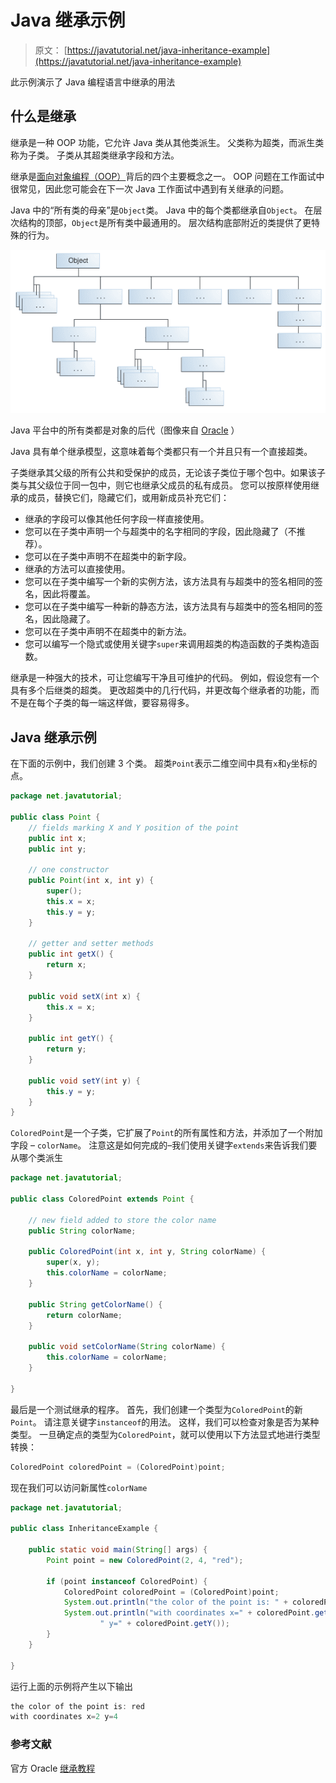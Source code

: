 # Java 继承示例

> 原文： [https://javatutorial.net/java-inheritance-example](https://javatutorial.net/java-inheritance-example)

此示例演示了 Java 编程语言中继承的用法

## 什么是继承

继承是一种 OOP 功能，它允许 Java 类从其他类派生。 父类称为超类，而派生类称为子类。 子类从其超类继承字段和方法。

继承是[面向对象编程（OOP）](https://javatutorial.net/java-oop)背后的四个主要概念之一。 OOP 问题在工作面试中很常见，因此您可能会在下一次 Java 工作面试中遇到有关继承的问题。

Java 中的“所有类的母亲”是`Object`类。 Java 中的每个类都继承自`Object`。 在层次结构的顶部，`Object`是所有类中最通用的。 层次结构底部附近的类提供了更特殊的行为。

![All Classes in the Java Platform are Descendants of Object](img/2aba758c937fce23c46327191be945c2.jpg)

Java 平台中的所有类都是对象的后代（图像来自 [Oracle](https://oracle.com) ）

Java 具有单个继承模型，这意味着每个类都只有一个并且只有一个直接超类。

子类继承其父级的所有公共和受保护的成员，无论该子类位于哪个包中。如果该子类与其父级位于同一包中，则它也继承父成员的私有成员。 您可以按原样使用继承的成员，替换它们，隐藏它们，或用新成员补充它们：

*   继承的字段可以像其他任何字段一样直接使用。
*   您可以在子类中声明一个与超类中的名字相同的字段，因此隐藏了（不推荐）。
*   您可以在子类中声明不在超类中的新字段。
*   继承的方法可以直接使用。
*   您可以在子类中编写一个新的实例方法，该方法具有与超类中的签名相同的签名，因此将覆盖。
*   您可以在子类中编写一种新的静态方法，该方法具有与超类中的签名相同的签名，因此隐藏了。
*   您可以在子类中声明不在超类中的新方法。
*   您可以编写一个隐式或使用关键字`super`来调用超类的构造函数的子类构造函数。

继承是一种强大的技术，可让您编写干净且可维护的代码。 例如，假设您有一个具有多个后继类的超类。 更改超类中的几行代码，并更改每个继承者的功能，而不是在每个子类的每一端这样做，要容易得多。

## Java 继承示例

在下面的示例中，我们创建 3 个类。 超类`Point`表示二维空间中具有`x`和`y`坐标的点。

```java
package net.javatutorial;

public class Point {
	// fields marking X and Y position of the point
	public int x;
	public int y;

	// one constructor
	public Point(int x, int y) {
		super();
		this.x = x;
		this.y = y;
	}

	// getter and setter methods
	public int getX() {
		return x;
	}

	public void setX(int x) {
		this.x = x;
	}

	public int getY() {
		return y;
	}

	public void setY(int y) {
		this.y = y;
	}
}

```

`ColoredPoint`是一个子类，它扩展了`Point`的所有属性和方法，并添加了一个附加字段 –  `colorName`。 注意这是如何完成的–我们使用关键字`extends`来告诉我们要从哪个类派生

```java
package net.javatutorial;

public class ColoredPoint extends Point {

	// new field added to store the color name
	public String colorName;

	public ColoredPoint(int x, int y, String colorName) {
		super(x, y);
		this.colorName = colorName;
	}

	public String getColorName() {
		return colorName;
	}

	public void setColorName(String colorName) {
		this.colorName = colorName;
	}

}

```

最后是一个测试继承的程序。 首先，我们创建一个类型为`ColoredPoint`的新`Point`。 请注意关键字`instanceof`的用法。 这样，我们可以检查对象是否为某种类型。 一旦确定点的类型为`ColoredPoint`，就可以使用以下方法显式地进行类型转换：

```java
ColoredPoint coloredPoint = (ColoredPoint)point;
```

现在我们可以访问新属性`colorName`

```java
package net.javatutorial;

public class InheritanceExample {

	public static void main(String[] args) {
		Point point = new ColoredPoint(2, 4, "red");

		if (point instanceof ColoredPoint) {
			ColoredPoint coloredPoint = (ColoredPoint)point;
			System.out.println("the color of the point is: " + coloredPoint.getColorName());
			System.out.println("with coordinates x=" + coloredPoint.getX() + 
					" y=" + coloredPoint.getY());
		}
	}

}

```

运行上面的示例将产生以下输出

```java
the color of the point is: red
with coordinates x=2 y=4
```

### 参考文献

官方 Oracle [继承教程](https://docs.oracle.com/javase/tutorial/java/IandI/subclasses.html)